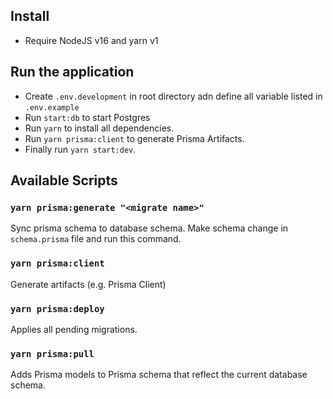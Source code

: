 ## Install

- Require NodeJS v16 and yarn v1

## Run the application

- Create `.env.development` in root directory adn define all variable listed in `.env.example`
- Run `start:db` to start Postgres
- Run `yarn` to install all dependencies.
- Run `yarn prisma:client` to generate Prisma Artifacts.
- Finally run `yarn start:dev`.

## Available Scripts

### `yarn prisma:generate "<migrate name>"`

Sync prisma schema to database schema. Make schema change in `schema.prisma` file and run this command.

### `yarn prisma:client`

Generate artifacts (e.g. Prisma Client)

### `yarn prisma:deploy`

Applies all pending migrations.

### `yarn prisma:pull`

Adds Prisma models to Prisma schema that reflect the current database schema.
